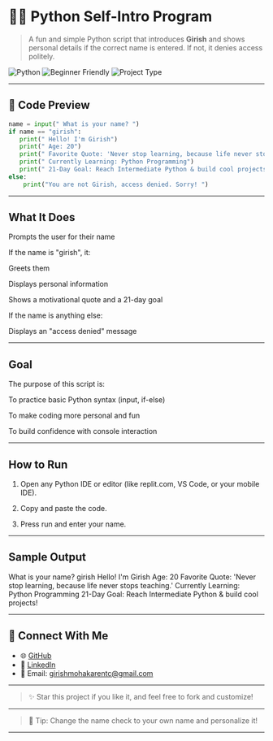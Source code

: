 # 👨‍💻 Python Self-Intro Program

> A fun and simple Python script that introduces **Girish** and shows personal details if the correct name is entered. If not, it denies access politely.

![Python](https://img.shields.io/badge/language-python-blue?style=flat-square)
![Beginner Friendly](https://img.shields.io/badge/level-beginner-green?style=flat-square)
![Project Type](https://img.shields.io/badge/type-self--intro-orange?style=flat-square)

---

## 📜 Code Preview

```python
name = input(" What is your name? ")
if name == "girish":
   print(" Hello! I'm Girish")
   print(" Age: 20")
   print(" Favorite Quote: 'Never stop learning, because life never stops teaching.'")
   print(" Currently Learning: Python Programming")
   print(" 21-Day Goal: Reach Intermediate Python & build cool projects!")
else:
    print("You are not Girish, access denied. Sorry! ")
```

---

## What It Does

Prompts the user for their name

If the name is "girish", it:

Greets them

Displays personal information

Shows a motivational quote and a 21-day goal


If the name is anything else:

Displays an "access denied" message




---

## Goal

The purpose of this script is:

To practice basic Python syntax (input, if-else)

To make coding more personal and fun

To build confidence with console interaction



---

## How to Run

1. Open any Python IDE or editor (like replit.com, VS Code, or your mobile IDE).


2. Copy and paste the code.


3. Press run and enter your name.




---

## Sample Output

What is your name? girish
 Hello! I'm Girish
 Age: 20
 Favorite Quote: 'Never stop learning, because life never stops teaching.'
 Currently Learning: Python Programming
 21-Day Goal: Reach Intermediate Python & build cool projects!


---

## 🔗 Connect With Me

- 🌐 [GitHub](https://github.com/dashboard)  
- 💼 [LinkedIn](https://www.linkedin.com/in/girish-mohakar-96b9ab257?utm_source=share&utm_campaign=share_via&utm_content=profile&utm_medium=android_app)  
- 📧 Email: girishmohakarentc@gmail.com  

---

> ✨ Star this project if you like it, and feel free to fork and customize!

---

> 🚀 Tip: Change the name check to your own name and personalize it!



---
